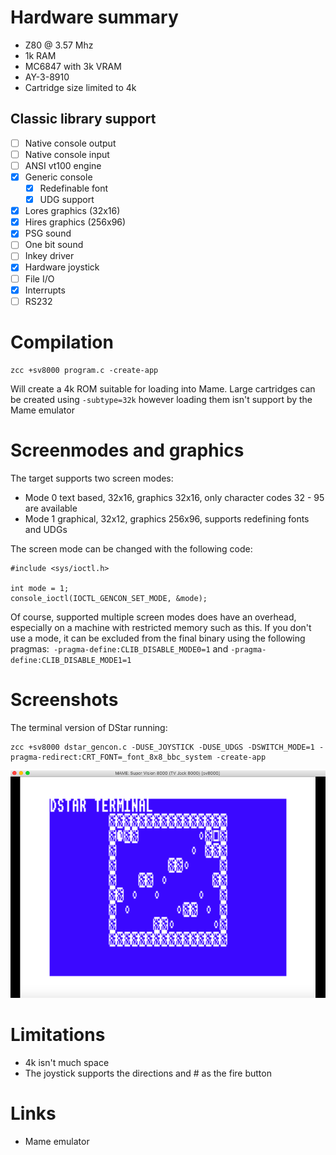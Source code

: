 # Hardware summary

* Z80 @ 3.57 Mhz
* 1k RAM
* MC6847 with 3k VRAM
* AY-3-8910
* Cartridge size limited to 4k

## Classic library support

* [ ] Native console output
* [ ] Native console input
* [ ] ANSI vt100 engine
* [x] Generic console
    * [x] Redefinable font 
    * [x] UDG support
* [x] Lores graphics (32x16)
* [x] Hires graphics (256x96)
* [x] PSG sound
* [ ] One bit sound
* [ ] Inkey driver
* [x] Hardware joystick
* [ ] File I/O
* [x] Interrupts
* [ ] RS232

# Compilation

    zcc +sv8000 program.c -create-app

Will create a 4k ROM suitable for loading into Mame. Large cartridges can be created using `-subtype=32k` however loading them isn't support by the Mame emulator

# Screenmodes and graphics

The target supports two screen modes:

* Mode 0 text based, 32x16, graphics 32x16, only character codes 32 - 95 are available
* Mode 1 graphical, 32x12, graphics 256x96, supports redefining fonts and UDGs

The screen mode can be changed with the following code:

    #include <sys/ioctl.h>

    int mode = 1;
    console_ioctl(IOCTL_GENCON_SET_MODE, &mode);

Of course, supported multiple screen modes does have an overhead, especially on a machine with restricted memory such as this. If you don't use a mode, it can be excluded from the final binary using the following pragmas:` -pragma-define:CLIB_DISABLE_MODE0=1` and `-pragma-define:CLIB_DISABLE_MODE1=1`

# Screenshots

The terminal version of DStar running:

    zcc +sv8000 dstar_gencon.c -DUSE_JOYSTICK -DUSE_UDGS -DSWITCH_MODE=1 -pragma-redirect:CRT_FONT=_font_8x8_bbc_system -create-app

![](images/platform/sv8000_dstar.png)

# Limitations

* 4k isn't much space
* The joystick supports the directions and # as the fire button

# Links

* Mame emulator
